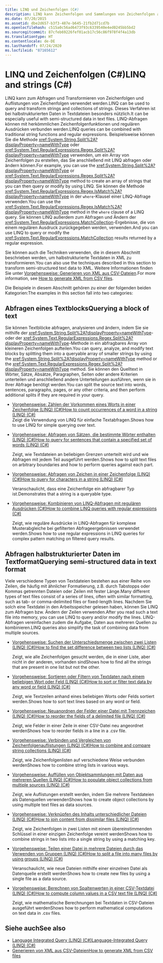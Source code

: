 ```yaml
---
title: LINQ und Zeichenfolgen (C#)
description: LINQ kann Zeichenfolgen und Sammlungen von Zeichenfolgen abfragen und transformieren. Sie können LINQ-Abfragen mit C#-Zeichenfolgenfunktionen und regulären Ausdrücken vereinen.
ms.date: 07/20/2015
ms.assetid: dbe2d657-b3f3-487e-b645-21fb2d71cd7b
ms.openlocfilehash: c515a0c56ad6473f93c6339540e4ed0245bb5bd2
ms.sourcegitcommit: 87cfeb69226fef01acb17c56c86f978f4f4a13db
ms.translationtype: HT
ms.contentlocale: de-DE
ms.lasthandoff: 07/24/2020
ms.locfileid: "87165612"
---
```

# <a name="linq-and-strings-c"></a><span data-ttu-id="62aa3-104">LINQ und Zeichenfolgen (C#)</span><span class="sxs-lookup"><span data-stu-id="62aa3-104">LINQ and strings (C#)</span></span>

<span data-ttu-id="62aa3-105">LINQ kann zum Abfragen und Transformieren von Zeichenfolgen und Auflistungen von Zeichenfolgen verwendet werden.</span><span class="sxs-lookup"><span data-stu-id="62aa3-105">LINQ can be used to query and transform strings and collections of strings.</span></span> <span data-ttu-id="62aa3-106">Dieses Verfahren ist bei halbstrukturierten Daten in Textdateien besonders nützlich.</span><span class="sxs-lookup"><span data-stu-id="62aa3-106">It can be especially useful with semi-structured data in text files.</span></span> <span data-ttu-id="62aa3-107">LINQ-Abfragen können mit herkömmlichen Zeichenfolgenfunktionen und regulären Ausdrücken verbunden werden.</span><span class="sxs-lookup"><span data-stu-id="62aa3-107">LINQ queries can be combined with traditional string functions and regular expressions.</span></span> <span data-ttu-id="62aa3-108">Beispielsweise können Sie die Methode <xref:System.String.Split%2A?displayProperty=nameWithType> oder <xref:System.Text.RegularExpressions.Regex.Split%2A?displayProperty=nameWithType> verwenden, um ein Array von Zeichenfolgen zu erstellen, das Sie anschließend mit LINQ abfragen oder ändern können.</span><span class="sxs-lookup"><span data-stu-id="62aa3-108">For example, you can use the <xref:System.String.Split%2A?displayProperty=nameWithType> or <xref:System.Text.RegularExpressions.Regex.Split%2A?displayProperty=nameWithType> method to create an array of strings that you can then query or modify by using LINQ.</span></span> <span data-ttu-id="62aa3-109">Sie können die Methode <xref:System.Text.RegularExpressions.Regex.IsMatch%2A?displayProperty=nameWithType> in der `where`-Klausel einer LINQ-Abfrage verwenden.</span><span class="sxs-lookup"><span data-stu-id="62aa3-109">You can use the <xref:System.Text.RegularExpressions.Regex.IsMatch%2A?displayProperty=nameWithType> method in the `where` clause of a LINQ query.</span></span> <span data-ttu-id="62aa3-110">Sie können LINQ außerdem zum Abfragen und Ändern der <xref:System.Text.RegularExpressions.MatchCollection>-Ergebnisse, die von einem regulären Ausdruck zurückgegeben werden, verwenden.</span><span class="sxs-lookup"><span data-stu-id="62aa3-110">And you can use LINQ to query or modify the <xref:System.Text.RegularExpressions.MatchCollection> results returned by a regular expression.</span></span>

<span data-ttu-id="62aa3-111">Sie können auch die Techniken verwenden, die in diesem Abschnitt beschrieben werden, um halbstrukturierte Textdaten in XML zu transformieren.</span><span class="sxs-lookup"><span data-stu-id="62aa3-111">You can also use the techniques described in this section to transform semi-structured text data to XML.</span></span> <span data-ttu-id="62aa3-112">Weitere Informationen finden Sie unter [Vorgehensweise: Generieren von XML aus CSV-Dateien](how-to-generate-xml-from-csv-files.md).</span><span class="sxs-lookup"><span data-stu-id="62aa3-112">For more information, see [How to generate XML from CSV files](how-to-generate-xml-from-csv-files.md).</span></span>

<span data-ttu-id="62aa3-113">Die Beispiele in diesem Abschnitt gehören zu einer der folgenden beiden Kategorien:</span><span class="sxs-lookup"><span data-stu-id="62aa3-113">The examples in this section fall into two categories:</span></span>

## <a name="querying-a-block-of-text"></a><span data-ttu-id="62aa3-114">Abfragen eines Textblocks</span><span class="sxs-lookup"><span data-stu-id="62aa3-114">Querying a block of text</span></span>

<span data-ttu-id="62aa3-115">Sie können Textblöcke abfragen, analysieren und ändern, indem Sie sie mithilfe der <xref:System.String.Split%2A?displayProperty=nameWithType>- oder der <xref:System.Text.RegularExpressions.Regex.Split%2A?displayProperty=nameWithType>-Methode in ein abfragbares Array von kleineren Zeichenfolgen aufteilen.</span><span class="sxs-lookup"><span data-stu-id="62aa3-115">You can query, analyze, and modify text blocks by splitting them into a queryable array of smaller strings by using the <xref:System.String.Split%2A?displayProperty=nameWithType> method or the <xref:System.Text.RegularExpressions.Regex.Split%2A?displayProperty=nameWithType> method.</span></span> <span data-ttu-id="62aa3-116">Sie können den Quelltext in Wörter, Sätze, Absätze, Paragraphen, Seiten oder andere Kriterien unterteilen und anschließend andere Unterteilungen ausführen, wenn sie in Ihrer Abfrage benötigt werden.</span><span class="sxs-lookup"><span data-stu-id="62aa3-116">You can split the source text into words, sentences, paragraphs, pages, or any other criteria, and then perform additional splits if they are required in your query.</span></span>

- [<span data-ttu-id="62aa3-117">Vorgehensweise: Zählen der Vorkommen eines Worts in einer Zeichenfolge (LINQ) (C#)</span><span class="sxs-lookup"><span data-stu-id="62aa3-117">How to count occurrences of a word in a string (LINQ) (C#)</span></span>](how-to-count-occurrences-of-a-word-in-a-string-linq.md)  
  <span data-ttu-id="62aa3-118">Zeigt die Verwendung von LINQ für einfache Textabfragen.</span><span class="sxs-lookup"><span data-stu-id="62aa3-118">Shows how to use LINQ for simple querying over text.</span></span>

- [<span data-ttu-id="62aa3-119">Vorgehensweise: Abfragen von Sätzen, die bestimmte Wörter enthalten (LINQ) (C#)</span><span class="sxs-lookup"><span data-stu-id="62aa3-119">How to query for sentences that contain a specified set of words (LINQ) (C#)</span></span>](how-to-query-for-sentences-that-contain-a-specified-set-of-words-linq.md)

  <span data-ttu-id="62aa3-120">Zeigt, wie Textdateien an beliebigen Grenzen unterteilt wird und wie Abfragen mit jedem Teil ausgeführt werden.</span><span class="sxs-lookup"><span data-stu-id="62aa3-120">Shows how to split text files on arbitrary boundaries and how to perform queries against each part.</span></span>

- [<span data-ttu-id="62aa3-121">Vorgehensweise: Abfragen von Zeichen in einer Zeichenfolge (LINQ) (C#)</span><span class="sxs-lookup"><span data-stu-id="62aa3-121">How to query for characters in a string (LINQ) (C#)</span></span>](how-to-query-for-characters-in-a-string-linq.md)

  <span data-ttu-id="62aa3-122">Veranschaulicht, dass eine Zeichenfolge ein abfragbarer Typ ist.</span><span class="sxs-lookup"><span data-stu-id="62aa3-122">Demonstrates that a string is a queryable type.</span></span>

- [<span data-ttu-id="62aa3-123">Vorgehensweise: Kombinieren von LINQ-Abfragen mit regulären Ausdrücken (C#)</span><span class="sxs-lookup"><span data-stu-id="62aa3-123">How to combine LINQ queries with regular expressions (C#)</span></span>](how-to-combine-linq-queries-with-regular-expressions.md)

  <span data-ttu-id="62aa3-124">Zeigt, wie reguläre Ausdrücke in LINQ-Abfragen für komplexe Musterabgleiche bei gefilterten Abfrageergebnissen verwendet werden.</span><span class="sxs-lookup"><span data-stu-id="62aa3-124">Shows how to use regular expressions in LINQ queries for complex pattern matching on filtered query results.</span></span>

## <a name="querying-semi-structured-data-in-text-format"></a><span data-ttu-id="62aa3-125">Abfragen halbstrukturierter Daten im Textformat</span><span class="sxs-lookup"><span data-stu-id="62aa3-125">Querying semi-structured data in text format</span></span>

<span data-ttu-id="62aa3-126">Viele verschiedene Typen von Textdateien bestehen aus einer Reihe von Zeilen, die häufig mit ähnlicher Formatierung, z.B. durch Tabstopps oder Kommas getrennten Dateien oder Zeilen mit fester Länge.</span><span class="sxs-lookup"><span data-stu-id="62aa3-126">Many different types of text files consist of a series of lines, often with similar formatting, such as tab- or comma-delimited files or fixed-length lines.</span></span> <span data-ttu-id="62aa3-127">Nachdem Sie solch eine Textdatei in den Arbeitsspeicher gelesen haben, können Sie LINQ zum Abfragen bzw. Ändern der Zeilen verwenden.</span><span class="sxs-lookup"><span data-stu-id="62aa3-127">After you read such a text file into memory, you can use LINQ to query and/or modify the lines.</span></span> <span data-ttu-id="62aa3-128">LINQ-Abfragen vereinfachen zudem die Aufgabe, Daten aus mehreren Quellen zu kombinieren.</span><span class="sxs-lookup"><span data-stu-id="62aa3-128">LINQ queries also simplify the task of combining data from multiple sources.</span></span>

- [<span data-ttu-id="62aa3-129">Vorgehensweise: Suchen der Unterschiedsmenge zwischen zwei Listen (LINQ) (C#)</span><span class="sxs-lookup"><span data-stu-id="62aa3-129">How to find the set difference between two lists (LINQ) (C#)</span></span>](how-to-find-the-set-difference-between-two-lists-linq.md)

  <span data-ttu-id="62aa3-130">Zeigt, wie alle Zeichenfolgen gesucht werden, die in einer Liste, aber nicht in der anderen, vorhanden sind</span><span class="sxs-lookup"><span data-stu-id="62aa3-130">Shows how to find all the strings that are present in one list but not the other.</span></span>

- [<span data-ttu-id="62aa3-131">Vorgehensweise: Sortieren oder Filtern von Textdaten nach einem beliebigen Wort oder Feld (LINQ) (C#)</span><span class="sxs-lookup"><span data-stu-id="62aa3-131">How to sort or filter text data by any word or field (LINQ) (C#)</span></span>](how-to-sort-or-filter-text-data-by-any-word-or-field-linq.md)

  <span data-ttu-id="62aa3-132">Zeigt, wie Textzeilen anhand eines beliebigen Worts oder Felds sortiert werden.</span><span class="sxs-lookup"><span data-stu-id="62aa3-132">Shows how to sort text lines based on any word or field.</span></span>

- [<span data-ttu-id="62aa3-133">Vorgehensweise: Neuanordnen der Felder einer Datei mit Trennzeichen (LINQ) (C#)</span><span class="sxs-lookup"><span data-stu-id="62aa3-133">How to reorder the fields of a delimited file (LINQ) (C#)</span></span>](how-to-reorder-the-fields-of-a-delimited-file-linq.md)

  <span data-ttu-id="62aa3-134">Zeigt, wie Felder in einer Zeile in einer CSV-Datei neu angeordnet werden</span><span class="sxs-lookup"><span data-stu-id="62aa3-134">Shows how to reorder fields in a line in a .csv file.</span></span>

- [<span data-ttu-id="62aa3-135">Vorgehensweise: Verbinden und Vergleichen von Zeichenfolgenauflistungen (LINQ) (C#)</span><span class="sxs-lookup"><span data-stu-id="62aa3-135">How to combine and compare string collections (LINQ) (C#)</span></span>](how-to-combine-and-compare-string-collections-linq.md)

  <span data-ttu-id="62aa3-136">Zeigt, wie Zeichenfolgenlisten auf verschiedene Weise verbunden werden</span><span class="sxs-lookup"><span data-stu-id="62aa3-136">Shows how to combine string lists in various ways.</span></span>

- [<span data-ttu-id="62aa3-137">Vorgehensweise: Auffüllen von Objektsammlungen mit Daten aus mehreren Quellen (LINQ) (C#)</span><span class="sxs-lookup"><span data-stu-id="62aa3-137">How to populate object collections from multiple sources (LINQ) (C#)</span></span>](how-to-populate-object-collections-from-multiple-sources-linq.md)

  <span data-ttu-id="62aa3-138">Zeigt, wie Auflistungen erstellt werden, indem Sie mehrere Textdateien als Datenquellen verwenden</span><span class="sxs-lookup"><span data-stu-id="62aa3-138">Shows how to create object collections by using multiple text files as data sources.</span></span>

- [<span data-ttu-id="62aa3-139">Vorgehensweise: Verknüpfen des Inhalts unterschiedlicher Dateien (LINQ) (C#)</span><span class="sxs-lookup"><span data-stu-id="62aa3-139">How to join content from dissimilar files (LINQ) (C#)</span></span>](how-to-join-content-from-dissimilar-files-linq.md)
  
  <span data-ttu-id="62aa3-140">Zeigt, wie Zeichenfolgen in zwei Listen mit einem übereinstimmenden Schlüssel in einer einzigen Zeichenfolge vereint werden</span><span class="sxs-lookup"><span data-stu-id="62aa3-140">Shows how to combine strings in two lists into a single string by using a matching key.</span></span>

- [<span data-ttu-id="62aa3-141">Vorgehensweise: Teilen einer Datei in mehrere Dateien durch das Verwenden von Gruppen (LINQ) (C#)</span><span class="sxs-lookup"><span data-stu-id="62aa3-141">How to split a file into many files by using groups (LINQ) (C#)</span></span>](how-to-split-a-file-into-many-files-by-using-groups-linq.md)
  
  <span data-ttu-id="62aa3-142">Veranschaulicht, wie neue Dateien mithilfe einer einzelnen Datei als Datenquelle erstellt werden</span><span class="sxs-lookup"><span data-stu-id="62aa3-142">Shows how to create new files by using a single file as a data source.</span></span>

- [<span data-ttu-id="62aa3-143">Vorgehensweise: Berechnen von Spaltenwerten in einer CSV-Textdatei (LINQ) (C#)</span><span class="sxs-lookup"><span data-stu-id="62aa3-143">How to compute column values in a CSV text file (LINQ) (C#)</span></span>](how-to-compute-column-values-in-a-csv-text-file-linq.md)
  
  <span data-ttu-id="62aa3-144">Zeigt, wie mathematische Berechnungen bei Textdaten in CSV-Dateien ausgeführt werden</span><span class="sxs-lookup"><span data-stu-id="62aa3-144">Shows how to perform mathematical computations on text data in .csv files.</span></span>

## <a name="see-also"></a><span data-ttu-id="62aa3-145">Siehe auch</span><span class="sxs-lookup"><span data-stu-id="62aa3-145">See also</span></span>

- [<span data-ttu-id="62aa3-146">Language Integrated Query (LINQ) (C#)</span><span class="sxs-lookup"><span data-stu-id="62aa3-146">Language-Integrated Query (LINQ) (C#)</span></span>](index.md)
- [<span data-ttu-id="62aa3-147">Generieren von XML aus CSV-Dateien</span><span class="sxs-lookup"><span data-stu-id="62aa3-147">How to generate XML from CSV files</span></span>](how-to-generate-xml-from-csv-files.md)
